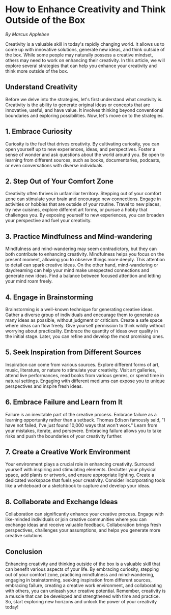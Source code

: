 # How to Enhance Creativity and Think Outside of the Box

*By Marcus Applebee*

Creativity is a valuable skill in today's rapidly changing world. It allows us to come up with innovative solutions, generate new ideas, and think outside of the box. While some people may naturally possess a creative mindset, others may need to work on enhancing their creativity. In this article, we will explore several strategies that can help you enhance your creativity and think more outside of the box.

## Understand Creativity

Before we delve into the strategies, let's first understand what creativity is. Creativity is the ability to generate original ideas or concepts that are innovative, useful, and have value. It involves thinking beyond conventional boundaries and exploring possibilities. Now, let's move on to the strategies.

## 1. Embrace Curiosity

Curiosity is the fuel that drives creativity. By cultivating curiosity, you can open yourself up to new experiences, ideas, and perspectives. Foster a sense of wonder and ask questions about the world around you. Be open to learning from different sources, such as books, documentaries, podcasts, or even conversations with diverse individuals.

## 2. Step Out of Your Comfort Zone

Creativity often thrives in unfamiliar territory. Stepping out of your comfort zone can stimulate your brain and encourage new connections. Engage in activities or hobbies that are outside of your routine. Travel to new places, try new cuisines, explore different art forms, or pursue a hobby that challenges you. By exposing yourself to new experiences, you can broaden your perspective and fuel your creativity.

## 3. Practice Mindfulness and Mind-wandering

Mindfulness and mind-wandering may seem contradictory, but they can both contribute to enhancing creativity. Mindfulness helps you focus on the present moment, allowing you to observe things more deeply. This attention to detail can spark creative ideas. On the other hand, mind-wandering or daydreaming can help your mind make unexpected connections and generate new ideas. Find a balance between focused attention and letting your mind roam freely.

## 4. Engage in Brainstorming

Brainstorming is a well-known technique for generating creative ideas. Gather a diverse group of individuals and encourage them to generate as many ideas as possible, without judgment or criticism. Create a safe space where ideas can flow freely. Give yourself permission to think wildly without worrying about practicality. Embrace the quantity of ideas over quality in the initial stage. Later, you can refine and develop the most promising ones.

## 5. Seek Inspiration from Different Sources

Inspiration can come from various sources. Explore different forms of art, music, literature, or nature to stimulate your creativity. Visit art galleries, attend live performances, read books from various genres, or spend time in natural settings. Engaging with different mediums can expose you to unique perspectives and inspire fresh ideas.

## 6. Embrace Failure and Learn from It

Failure is an inevitable part of the creative process. Embrace failure as a learning opportunity rather than a setback. Thomas Edison famously said, "I have not failed, I've just found 10,000 ways that won't work." Learn from your mistakes, iterate, and persevere. Embracing failure allows you to take risks and push the boundaries of your creativity further.

## 7. Create a Creative Work Environment

Your environment plays a crucial role in enhancing creativity. Surround yourself with inspiring and stimulating elements. Declutter your physical space, add plants or artwork, and ensure appropriate lighting. Create a dedicated workspace that fuels your creativity. Consider incorporating tools like a whiteboard or a sketchbook to capture and develop your ideas.

## 8. Collaborate and Exchange Ideas

Collaboration can significantly enhance your creative process. Engage with like-minded individuals or join creative communities where you can exchange ideas and receive valuable feedback. Collaboration brings fresh perspectives, challenges your assumptions, and helps you generate more creative solutions.

## Conclusion

Enhancing creativity and thinking outside of the box is a valuable skill that can benefit various aspects of your life. By embracing curiosity, stepping out of your comfort zone, practicing mindfulness and mind-wandering, engaging in brainstorming, seeking inspiration from different sources, embracing failure, creating a creative work environment, and collaborating with others, you can unleash your creative potential. Remember, creativity is a muscle that can be developed and strengthened with time and practice. So, start exploring new horizons and unlock the power of your creativity today!